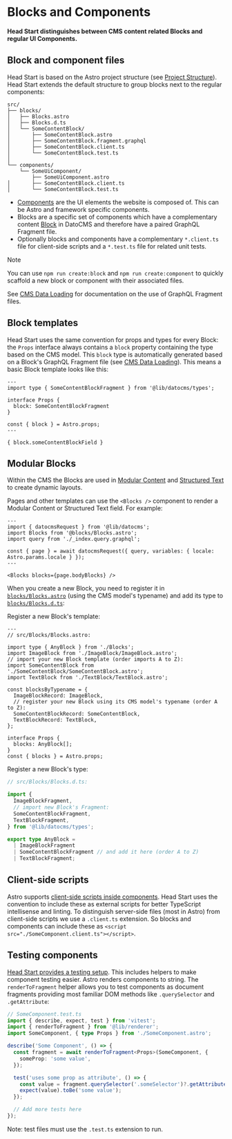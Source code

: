 # Blocks and Components

**Head Start distinguishes between CMS content related Blocks and regular UI Components.**

## Block and component files

Head Start is based on the Astro project structure (see [Project Structure](./project-structure.md)). Head Start extends the default structure to group blocks next to the regular components:

```
src/
├── blocks/
│   ├── Blocks.astro
│   ├── Blocks.d.ts
│   └── SomeContentBlock/
│       ├── SomeContentBlock.astro
│       ├── SomeContentBlock.fragment.graphql
│       ├── SomeContentBlock.client.ts
│       └── SomeContentBlock.test.ts
│       
└── components/
    └── SomeUiComponent/
        ├── SomeUiComponent.astro
│       ├── SomeContentBlock.client.ts
│       └── SomeContentBlock.test.ts
```

- [Components](https://docs.astro.build/en/core-concepts/astro-components/) are the UI elements the website is composed of. This can be Astro and framework specific components.
- Blocks are a specific set of components which have a complementary content [Block](https://www.datocms.com/docs/content-modelling/blocks) in DatoCMS and therefore have a paired GraphQL Fragment file.
- Optionally blocks and components have a complementary `*.client.ts` file for client-side scripts and a `*.test.ts` file for related unit tests.

> [!NOTE]
> You can use `npm run create:block` and `npm run create:component` to quickly scaffold a new block or component with their associated files.

See [CMS Data Loading](./cms-data-loading.md) for documentation on the use of GraphQL Fragment files.

## Block templates

Head Start uses the same convention for props and types for every Block: the `Props` interface always contains a `block` property containing the type based on the CMS model. This `block` type is automatically generated based on a Block's GraphQL Fragment file (see [CMS Data Loading](cms-data-loading.md#graphql-files)). This means a basic Block template looks like this:

```astro
---
import type { SomeContentBlockFragment } from '@lib/datocms/types';

interface Props {
  block: SomeContentBlockFragment
}

const { block } = Astro.props;
---

{ block.someContentBlockField }
```

## Modular Blocks

Within the CMS the Blocks are used in [Modular Content](https://www.datocms.com/docs/content-modelling/modular-content) and [Structured Text](https://www.datocms.com/docs/content-modelling/structured-text) to create dynamic layouts.

Pages and other templates can use the `<Blocks />` component to render a Modular Content or Structured Text field. For example:

```astro
---
import { datocmsRequest } from '@lib/datocms';
import Blocks from '@blocks/Blocks.astro';
import query from './_index.query.graphql';

const { page } = await datocmsRequest({ query, variables: { locale: Astro.params.locale } });
---

<Blocks blocks={page.bodyBlocks} />
```

When you create a new Block, you need to register it in [`blocks/Blocks.astro`](../src/blocks/Blocks.astro) (using the CMS model's typename) and add its type to [`blocks/Blocks.d.ts`](../src/blocks/Blocks.d.ts):

Register a new Block's template:

```astro
---
// src/Blocks/Blocks.astro:

import type { AnyBlock } from './Blocks';
import ImageBlock from './ImageBlock/ImageBlock.astro';
// import your new Block template (order imports A to Z):
import SomeContentBlock from './SomeContentBlock/SomeContentBlock.astro';
import TextBlock from './TextBlock/TextBlock.astro';

const blocksByTypename = {
  ImageBlockRecord: ImageBlock,
  // register your new Block using its CMS model's typename (order A to Z):
  SomeContentBlockRecord: SomeContentBlock,
  TextBlockRecord: TextBlock,
};

interface Props {
  blocks: AnyBlock[];
}
const { blocks } = Astro.props;
```

Register a new Block's type:

```ts
// src/Blocks/Blocks.d.ts:

import {
  ImageBlockFragment,
  // import new Block's Fragment:
  SomeContentBlockFragment,
  TextBlockFragment,
} from '@lib/datocms/types';

export type AnyBlock =
  | ImageBlockFragment
  | SomeContentBlockFragment // and add it here (order A to Z)
  | TextBlockFragment;
```

## Client-side scripts

Astro supports [client-side scripts inside components](https://docs.astro.build/en/guides/client-side-scripts/#client-side-scripts). Head Start uses the convention to include these as external scripts for better TypeScript intellisense and linting. To distinguish server-side files (most in Astro) from client-side scripts we use a `.client.ts` extension. So blocks and components can include these as `<script src="./SomeComponent.client.ts"></script>`.

## Testing components

[Head Start provides a testing setup](./testing.md). This includes helpers to make component testing easier. Astro renders components to string. The `renderToFragment` helper allows you to test components as document fragments providing most familiar DOM methods like `.querySelector` and `.getAttribute`:

```ts
// SomeComponent.test.ts
import { describe, expect, test } from 'vitest';
import { renderToFragment } from '@lib/renderer';
import SomeComponent, { type Props } from './SomeComponent.astro';

describe('Some Component', () => {
  const fragment = await renderToFragment<Props>(SomeComponent, {
    someProp: 'some value',
  });

  test('uses some prop as attribute', () => {
    const value = fragment.querySelector('.someSelector')?.getAttribute('some-attribute');
    expect(value).toBe('some value');
  });

  // Add more tests here
});
```

Note: test files must use the `.test.ts` extension to run.
